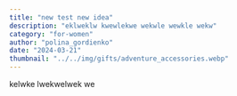 ```yaml
---
title: "new test new idea"
description: "eklweklw kwewlekwe wekwle wewkle wekw"
category: "for-women"
author: "polina_gordienko"
date: "2024-03-21"
thumbnail: "../../img/gifts/adventure_accessories.webp"
---
```


kelwke lwekwelwek we
